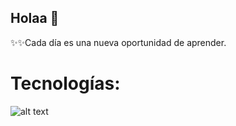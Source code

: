 ## Holaa 👋


✨✨Cada día es una nueva oportunidad de aprender.


 # Tecnologías:

 ![alt text](https://www.google.com/url?sa=i&url=https%3A%2F%2Fwww.ecured.cu%2FAngular_%2528framework%2529&psig=AOvVaw0CRslP1uv8ISBJrZY-mO5y&ust=1753279820130000&source=images&cd=vfe&opi=89978449&ved=0CBUQjRxqFwoTCIDzm6zS0I4DFQAAAAAdAAAAABAE "LOGO ANGULAR")
 


  
<!--
**kelly103312/kelly103312** is a ✨ _special_ ✨ repository because its `README.md` (this file) appears on your GitHub profile.

Here are some ideas to get you started:

- 🔭 I’m currently working on ...
- 🌱 I’m currently learning ...
- 👯 I’m looking to collaborate on ...
- 🤔 I’m looking for help with ...
- 💬 Ask me about ...
- 📫 How to reach me: ...
- 😄 Pronouns: ...
- ⚡ Fun fact: ...
-->
